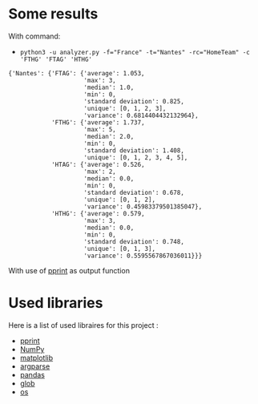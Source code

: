 # Some results

With command:
-  `python3 -u analyzer.py -f="France" -t="Nantes" -rc="HomeTeam" -c 'FTHG' 'FTAG' 'HTHG'`

```
{'Nantes': {'FTAG': {'average': 1.053,
                     'max': 3,
                     'median': 1.0,
                     'min': 0,
                     'standard deviation': 0.825,
                     'unique': [0, 1, 2, 3],
                     'variance': 0.6814404432132964},
            'FTHG': {'average': 1.737,
                     'max': 5,
                     'median': 2.0,
                     'min': 0,
                     'standard deviation': 1.408,
                     'unique': [0, 1, 2, 3, 4, 5],
            'HTAG': {'average': 0.526,
                     'max': 2,
                     'median': 0.0,
                     'min': 0,
                     'standard deviation': 0.678,
                     'unique': [0, 1, 2],
                     'variance': 0.45983379501385047},
            'HTHG': {'average': 0.579,
                     'max': 3,
                     'median': 0.0,
                     'min': 0,
                     'standard deviation': 0.748,
                     'unique': [0, 1, 3],
                     'variance': 0.5595567867036011}}}
```

With use of [pprint](https://docs.python.org/3/library/pprint.html) as output function

# Used libraries 

Here is a list of used libraires for this project :

- [pprint](https://docs.python.org/3/library/pprint.html)
- [NumPy](https://numpy.org/doc/stable/)
- [matplotlib](https://matplotlib.org/)
- [argparse](https://docs.python.org/3/library/argparse.html)
- [pandas](https://pandas.pydata.org/)
- [glob](https://docs.python.org/3/library/glob.html)
- [os](https://docs.python.org/3/library/os.html)